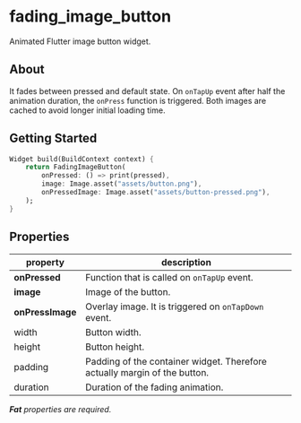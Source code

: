 # fading_image_button

Animated Flutter image button widget.

## About

It fades between pressed and default state. On ``onTapUp`` event after half the animation duration,
the ``onPress`` function is triggered. Both images are cached to avoid longer initial loading time.

## Getting Started

```dart
Widget build(BuildContext context) {
    return FadingImageButton(
        onPressed: () => print(pressed),
        image: Image.asset("assets/button.png"),
        onPressedImage: Image.asset("assets/button-pressed.png"),
    );
}
```

## Properties

| property          | description
| ------------------|---------------------------------------------------------------------------|
| **onPressed**     | Function that is called on ``onTapUp`` event.                             |
| **image**         | Image of the button.                                                      |
| **onPressImage**  | Overlay image. It is triggered on ``onTapDown`` event.                    |
| width             | Button width.                                                             |
| height            | Button height.                                                            |
| padding           | Padding of the container widget. Therefore actually margin of the button. |
| duration          | Duration of the fading animation.                                         |

***Fat*** *properties are required.*
